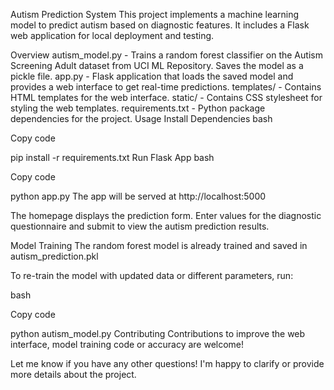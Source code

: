 Autism Prediction System
This project implements a machine learning model to predict autism based on diagnostic features. It includes a Flask web application for local deployment and testing.

Overview
autism_model.py - Trains a random forest classifier on the Autism Screening Adult dataset from UCI ML Repository. Saves the model as a pickle file.
app.py - Flask application that loads the saved model and provides a web interface to get real-time predictions.
templates/ - Contains HTML templates for the web interface.
static/ - Contains CSS stylesheet for styling the web templates.
requirements.txt - Python package dependencies for the project.
Usage
Install Dependencies
bash

Copy code

pip install -r requirements.txt
Run Flask App
bash

Copy code

python app.py
The app will be served at http://localhost:5000

The homepage displays the prediction form. Enter values for the diagnostic questionnaire and submit to view the autism prediction results.

Model Training
The random forest model is already trained and saved in autism_prediction.pkl

To re-train the model with updated data or different parameters, run:

bash

Copy code

python autism_model.py
Contributing
Contributions to improve the web interface, model training code or accuracy are welcome!

Let me know if you have any other questions! I'm happy to clarify or provide more details about the project.
